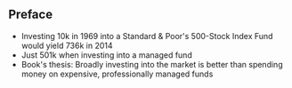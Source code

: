 ## Preface

* Investing 10k in 1969 into a Standard & Poor's 500-Stock Index Fund would yield 736k in 2014
* Just 501k when investing into a managed fund
* Book's thesis: Broadly investing into the market is better than spending money on expensive, professionally managed funds
